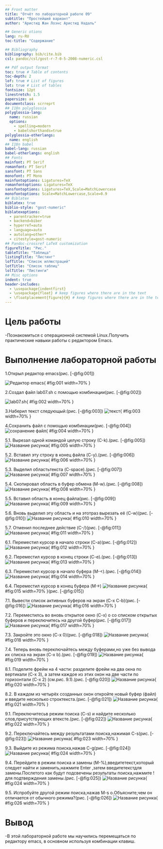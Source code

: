 ```yaml
---
## Front matter
title: "Отчёт по лабораторной работе 09"
subtitle: "Простейший вариант"
author: "Аристид Жан Лоэнс Аристид Надаль"

## Generic otions
lang: ru-RU
toc-title: "Содержание"

## Bibliography
bibliography: bib/cite.bib
csl: pandoc/csl/gost-r-7-0-5-2008-numeric.csl

## Pdf output format
toc: true # Table of contents
toc-depth: 2
lof: true # List of figures
lot: true # List of tables
fontsize: 12pt
linestretch: 1.5
papersize: a4
documentclass: scrreprt
## I18n polyglossia
polyglossia-lang:
  name: russian
  options:
	- spelling=modern
	- babelshorthands=true
polyglossia-otherlangs:
  name: english
## I18n babel
babel-lang: russian
babel-otherlangs: english
## Fonts
mainfont: PT Serif
romanfont: PT Serif
sansfont: PT Sans
monofont: PT Mono
mainfontoptions: Ligatures=TeX
romanfontoptions: Ligatures=TeX
sansfontoptions: Ligatures=TeX,Scale=MatchLowercase
monofontoptions: Scale=MatchLowercase,Scale=0.9
## Biblatex
biblatex: true
biblio-style: "gost-numeric"
biblatexoptions:
  - parentracker=true
  - backend=biber
  - hyperref=auto
  - language=auto
  - autolang=other*
  - citestyle=gost-numeric
## Pandoc-crossref LaTeX customization
figureTitle: "Рис."
tableTitle: "Таблица"
listingTitle: "Листинг"
lofTitle: "Список иллюстраций"
lotTitle: "Список таблиц"
lolTitle: "Листинги"
## Misc options
indent: true
header-includes:
  - \usepackage{indentfirst}
  - \usepackage{float} # keep figures where there are in the text
  - \floatplacement{figure}{H} # keep figures where there are in the text
---
```


# Цель работы

-Познакомиться с операционной системой Linux.Получить практические навыки работы с редактором Emacs.


# Выполнение лабораторной работы

1.Открыл редактор emacs(рис. [-@fig:001])

![Редактор emacs](image/1.png){ #fig:001 width=70% }

2.Создал файл lab07.sh с помощью комбинации(рис. [-@fig:002])

![lab07.sh](image/2.png){ #fig:002 width=70% }

3.Наберил текст следующый:(рис. [-@fig:003])
![текст](image/3.png){ #fig:003 width=70% }

4.Сохранить файл с помощью комбинации(рис. [-@fig:004])
![сохранение файл](image/4.png){ #fig:004 width=70% }

5.1. Вырезал одной командой целую строку (С-k).(рис. [-@fig:005])
![Название рисунка](image/5.png){ #fig:005 width=70% }

5.2. Вставил эту строку в конец файла (C-y).(рис. [-@fig:006])
![Название рисунка](image/6.png){ #fig:006 width=70% }

5.3. Выделил областьтекста (C-space).(рис. [-@fig:007])
![Название рисунка](image/7.png){ #fig:007 width=70% }

5.4. Скопировал область в буфер обмена (M-w).(рис. [-@fig:008])
![Название рисунка](image/7.png){ #fig:008 width=70% }

5.5. Вставил область в конец файла(рис. [-@fig:009])
![Название рисунка](image/8.png){ #fig:009 width=70% }

5.6. Вновь выделил эту область и на этотраз вырезать её (C-w)(рис. [-@fig:010])
![Название рисунка](image/9.png){ #fig:010 width=70% }

5.7. Отменил последнее действие (C-/)(рис. [-@fig:011])
![Название рисунка](image/10.png){ #fig:011 width=70% }

6.1. Переместил курсор в начало строки (C-a)(рис. [-@fig:012])
![Название рисунка](image/11.png){ #fig:012 width=70% }

6.2. Переместил курсор в конец строки (C-e).(рис. [-@fig:013])
![Название рисунка](image/12.png){ #fig:013 width=70% }

6.3. Переместил курсор в начало буфера (M-<).(рис. [-@fig:014])
![Название рисунка](image/13.png){ #fig:014 width=70% }

6.4. Переместил курсор в конец буфера (M->)
![Название рисунка](image/14.png){ #fig:015 width=70% }(рис. [-@fig:015])

7.1. Вывести список активных буферов на экран (C-x C-b)(рис. [-@fig:016])
![Название рисунка](image/15.png){ #fig:016 width=70% }

7.2. Переместилсь во вновь открытое окно (C-x) o со списком открытых буферов
и переключитесь на другой буфер(рис. [-@fig:017])
![Название рисунка](image/16.png){ #fig:017 width=70% }

7.3. Закройте это окно (C-x 0)(рис. [-@fig:018])
![Название рисунка](image/17.png){ #fig:018 width=70% }

7.4. Теперь вновь переключайтесь между буферами,но уже без вывода их списка на
экран (C-x b).(рис. [-@fig:019])
![Название рисунка](image/18.png){ #fig:019 width=70% }

8.1. Поделите фрейм на 4 части: разделите фрейм на два окна по вертикали (C-x 3),
а затем каждое из этих окон на две части по горизонтали (C-x 2) (см.рис. 9.1).(рис. [-@fig:020])
![Название рисунка](image/19.png){ #fig:020 width=70% }

8.2. В каждом из четырёх созданных окон откройте новый буфер (файл) и введите
несколько строктекста.(рис. [-@fig:021])
![Название рисунка](image/20.png){ #fig:021 width=70% }

9.1. Переключитесьв режим поиска (C-s) и найдите несколько слов,присутствующих
втексте.(рис. [-@fig:022])
![Название рисунка](image/21.png){ #fig:022 width=70% }

9.2. Переключайтесь между результатами поиска,нажимая C-s(рис. [-@fig:023])
![Название рисунка](image/22.png){ #fig:023 width=70% }

9.3. Выйдите из режима поиска,нажав C-g(рис. [-@fig:024])
![Название рисунка](image/23.png){ #fig:024 width=70% }

9.4. Перейдите в режим поиска и замены (M-%),введитетекст,который следует найти
и заменить,нажмите Enter ,затем введитетекстдля замены.Послетого как будут
подсвечены результаты поиска,нажмите ! для подтверждения замены.(рис. [-@fig:025])
![Название рисунка](image/24.png){ #fig:024 width=70% }

9.5. Испробуйте другой режим поиска,нажав M-s o.Объясните,чем он отличается от
обычного режима?(рис. [-@fig:026])
![Название рисунка](image/25.png){ #fig:026 width=70% }

# Вывод
-В этой лабораторной работе мы научились перемещаться по редактору emacs, в основном используя комбинации клавиш.


